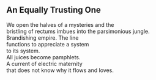 An Equally Trusting One
-----------------------
We open the halves of a mysteries and the  
bristling of rectums imbues into the parsimonious jungle.  
Brandishing empire. The line  
functions to appreciate a system  
to its system.  
All juices become pamphlets.  
A current of electric maternity  
that does not know why it flows and loves.  

